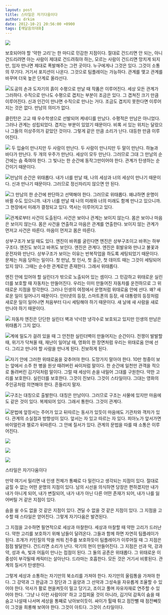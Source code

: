```yaml
---
layout: post
title: 스타일은 자기다움이다
author: drkim
date: 2012-10-21 20:56:00 +0900
tags: [깨달음의대화]
---
```


  ![](/files/attach/images/198/949/306/87.JPG)





  보호되어야 할 '약한 고리'는 한 마디로 민감한 지점이다. 절대로 건드리면 안 되는, 아니 건드리려면 아는 사람이 제대로 건드려줘야 하는, 모르는 사람이 건드리면 망치게 되지만, 임자 만나면 제대로 폭발해주는 그런 곳이다. 누구에게나 그것은 있다. 그것이 소통의 무기다. 거기서 포지션이 나온다. 그것으로 팀플레이는 가능하다. 관계를 맺고 관계를 바꾸며 더욱 높은 단계로 올라선다.





 ![](/files/attach/images/198/949/306/83.JPG)도공의 손과 도자기의 흙이 수평으로 만날 때 작품은 이루어진다. 세상 모든 관계가 그러하다. 수직으로 만나도 수평으로 겹치는 부분이 조금은 있다. 그 겹쳐진 크기 만큼 이루어진다. 신과 인간이 만나면 수직으로 만나는 거다. 조금도 겹치지 못한다면 이루어지는 것은 없다. 만남의 의미가 없다.





  클린턴은 고교 때 우수학생으로 선발되어 케네디를 만났다. 수평적은 만남은 아니었다. 그러나 관계는 성립되었다. 겹치는 부분이 있었기 때문이다. 비록 서 있는 위치는 달랐으나 그들의 이상주의가 같았던 것이다. 그렇게 같은 만큼 소리가 난다. 대등한 만큼 이루어진다.






  ![](/files/attach/images/198/949/306/85.JPG) 두 입술이 만나지만 두 사람이 만난다. 두 사람이 만나지만 두 말이 만난다. 하늘과 바다가 만난다. 두 개의 우주가 만난다. 세상이 모두 만난다. 그러므로 그대 그 만남의 순간에는 숨 죽여야 한다. 그 빛나는 한 순간에 동작그만이어야 한다. 관계가 탄생하는 순간이기 때문이다.




 ![](/files/attach/images/198/949/306/92.JPG)만남의 순간은 위태롭다. 내가 너를 만날 때, 나의 세상과 너의 세상이 만나기 때문이다. 신과 만나기 때문이다. 그러므로 정신차리지 않으면 안 된다.




 ![](/files/attach/images/198/949/306/86.JPG)그 만남의 한 순간에 판단하고 선택해야 한다. 그러므로 위태롭다. 왜냐하면 운명이 바뀔 수도 있으니까. 내가 너를 만날 때 나의 미래와 너의 미래도 함께 만나고 있으니까. 그 현장에서 미래가 결정되고 있다. 역사는 이루어지고 있다.




 ![](/files/attach/images/198/949/306/95.JPG)관계로부터 사건이 도출된다. 사건은 보이나 관계는 보이지 않는다. 몸은 보이나 마음은 보이지 않는다. 몸은 사건을 연출하고 마음은 관계를 연출한다. 보이지 않는 관계가 먼저고 사건은 따른다. 마음이 먼저고 몸은 따른다.


 상부구조가 보일 때도 있다. 엔진이 바퀴를 굴린다면 엔진은 상부구조이고 바퀴는 하부구조다. 엔진도 보이고 바퀴도 보인다. 엔진은 관계다. 엔진은 휘발유와 만나고 불꽃과 운전자와 만난다. 상부구조가 보이는 이유는 반복작업을 하도록 세팅되었기 때문이다. 문제는 처음 당하는 일이다. 첫 만남, 첫 인사, 첫 출근, 첫 데이트 때는 그것이 세팅되어 있지 않다. 그때는 순수한 관계로만 존재한다. 그래서 위태롭다.





  엔진 안에 있어야 할 실린더가 밖으로 노출되어 있는 셈이다. 그 민감하고 위태로운 실린더를 보호할 때 자동차는 만들어진다. 우리는 이미 만들어진 자동차를 운전하므로 그 위태로운 지점을 망각한다. 그러나 인생의 여정에서 운명처럼 위태로움 안에 선다. 왜? 새로운 일이 일어나기 때문이다. 인터넷의 등장, 스마트폰의 등장, 새 대통령의 등장처럼 새로운 일이 일어나면 처음부터 다시 세팅해야 하기 때문이다. 새 날에 새 사람을 새로 만나야 하기 때문이다.






  ![](/files/attach/images/198/949/306/97.JPG) 자동차 엔진은 단단한 실린더 벽과 넉넉한 냉각수로 보호되고 있지만 인생의 만남은 위태롭기 그지 없다.





 ![](/files/attach/images/198/949/306/98.JPG)계에 밀도가 걸려 있을 때 그 안전한 실린더벽이 만들어지는 순간이다. 전쟁이 발발할 때, 위기가 닥쳐올 때, 재난이 일어날 때, 영화의 한 장면처럼 우리는 위태로움 안에 선다. 그리고 만나야 할 사람을 만나게 된다. 진보하게 된다.




 ![](/files/attach/images/198/949/306/99.jpg)자기 안에 그러한 위태로움을 갖추어야 한다. 도망가지 말아야 한다. 10만 청중이 보는 앞에서 소주 한 병을 원샷 때려버린 싸이처럼 말이다. 한 순간에 일천만 관객을 적으로 돌려버린 김기덕처럼 말이다. 그럴 때 세상이 손을 내밀어 그대를 구원한다. 약한 고리를 보호한다. 실린더를 보호한다. 그것이 진보다. 그것이 스타일이다. 그대는 영화의 주인공처럼 의연해야 한다. 흔들리지 말자.




 ![](/files/attach/images/198/949/306/90.JPG)구조는 대칭으로 출발한다. 대칭은 만남이다. 그러므로 구조는 사물에 있지만 마음에도 같은 것이 있다. 복제되어 있다. 그래서 통한다. 그것이 관계다.




 ![](/files/attach/images/198/949/306/91.JPG)문법에 앞장서는 주어가 있고 뒤따르는 동사가 있듯이 마음에도 기관차와 객차가 있다. 관계의 소실점과 방향성이 있다. 앞서는 자 있고 따르는 자 있다. 피아노가 앞서가면 바이얼린과 첼로가 뒤따른다. 그 안에 질서가 있다. 관계의 문법을 따를 때 소통은 이루어진다.




![](/files/attach/images/198/949/306/93.JPG)


![](/files/attach/images/198/949/306/94.JPG)


![](/files/attach/images/198/949/306/96.JPG)



 스타일은 자기다움이다


 만약 여기서 밀리면 내 인생 전체가 통째로 다 밀린다고 생각되는 지점이 있다. 절대로 굽힐 수 없는 어떤 운명의 지점이 있다. 남의 시선을 의식하면 당장은 편하겠지만 내가 내가 아니게 되어, 내가 변질되어, 내가 내가 아닌 다른 어떤 존재가 되어, 내가 나를 잃어버릴 거 같은 지점이 있다.


 숨을 쉴 수도 없을 것 같은 지점이 있다. 견딜 수 없을 것 같은 지점이 있다. 그 지점을 고수할 때 스타일은 얻어진다. 그렇게 자기다움은 발견된다.





  그 지점을 고수하면 필연적으로 세상과 마찰한다. 세상과 마찰할 때 약한 고리가 드러난다. 약한 고리를 보호하기 위해 남들이 달려온다. 그들과 함께 하면 자연히 팀플레이가 된다. 조개가 키틴질의 막을 씌워 진주를 보호하듯이 팀플레이가 이루어질 때 그 지점은 점점 발달한다. 건드리면 소리가 난다. 악기의 현이 만들어진다. 그 지점은 선과 악, 강과 약, 성과 속, 빛과 어둠이 만나는 접점이 된다. 그 둘의 공존은 위태롭다. 그 위태로운 이중성이 부각될때 캐릭터는 살아난다. 드라마는 호흡한다. 모든 것은 거기서 비롯된다. 관계의 질서가 탄생한다.






  그렇게 세상과 소통하는 자기만의 북소리를 가져야 한다. 자기만의 울림통을 가져야 한다. 그 강약과 그 완급과 그 장단과 그 음양과 그 선악과 그성속을 자유롭게 조율할 수 있어야 한다. 악사가 활로 현을켜듯이 밀고 당기고, 조이고 풀며 자유자재로 연주할 수 있어야 한다. '그냥 나 이런 사람이야' 하고 고집피울 것이 아니라, 김기덕 감독이 숨을 때 숨고 나설때 나서며 세상을 통째로 낚아보이듯이. 싸이가 튈때 튀고 점잔뺄 때 점잔빼듯이 그것을 희롱해 보여야 한다. 그것이 아트다. 그것이 스타일이다.
